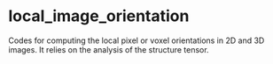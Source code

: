 # local_image_orientation
Codes for computing the local pixel or voxel orientations in 2D and 3D images. It relies on the analysis of the structure tensor.
